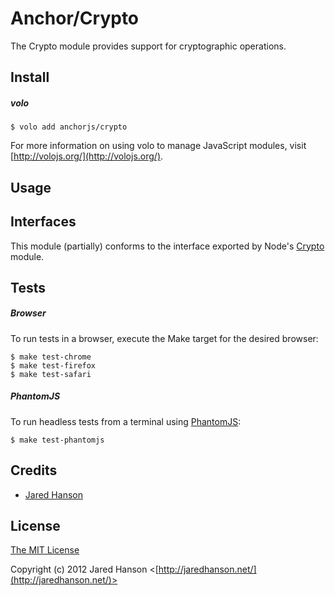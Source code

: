 # Anchor/Crypto

The Crypto module provides support for cryptographic operations.

## Install

##### volo

    $ volo add anchorjs/crypto

For more information on using volo to manage JavaScript modules, visit [http://volojs.org/](http://volojs.org/).

## Usage

## Interfaces

This module (partially) conforms to the interface exported by Node's [Crypto](http://nodejs.org/api/crypto.html)
module.

## Tests

##### Browser

To run tests in a browser, execute the Make target for the desired browser:

    $ make test-chrome
    $ make test-firefox
    $ make test-safari

##### PhantomJS

To run headless tests from a terminal using [PhantomJS](http://phantomjs.org/):

    $ make test-phantomjs

## Credits

  - [Jared Hanson](http://github.com/jaredhanson)

## License

[The MIT License](http://opensource.org/licenses/MIT)

Copyright (c) 2012 Jared Hanson <[http://jaredhanson.net/](http://jaredhanson.net/)>

